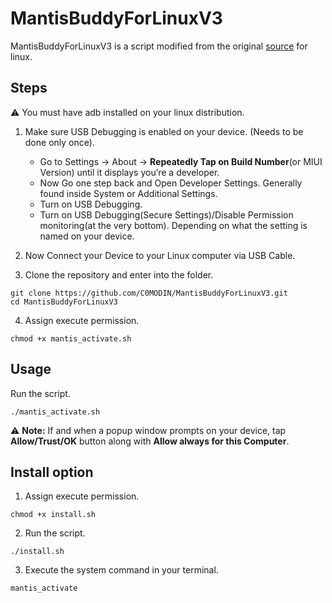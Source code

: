# MantisBuddyForLinuxV3

MantisBuddyForLinuxV3 is a script modified from the original [source](https://mantispro.app/buddy/) for linux.

## Steps

⚠️ You must have adb installed on your linux distribution.

1. Make sure USB Debugging is enabled on your device. (Needs to be done only once).
   * Go to Settings -> About -> **Repeatedly Tap on Build Number**(or MIUI Version) until it displays you’re a developer.
   * Now Go one step back and Open Developer Settings. Generally found inside System or Additional Settings.
   * Turn on USB Debugging.
   * Turn on USB Debugging(Secure Settings)/Disable Permission monitoring(at the very bottom). Depending on what the setting is named on your device.

2. Now Connect your Device to your Linux computer via USB Cable.
3. Clone the repository and enter into the folder.
```
git clone https://github.com/C0MODIN/MantisBuddyForLinuxV3.git
cd MantisBuddyForLinuxV3
```
4. Assign execute permission.
```
chmod +x mantis_activate.sh
```

## Usage

Run the script.
```
./mantis_activate.sh
```

⚠️ **Note:** If and when a popup window prompts on your device, tap **Allow/Trust/OK** button along with **Allow always for this Computer**.

## Install option

1. Assign execute permission.
```
chmod +x install.sh
```
2. Run the script.
```
./install.sh
```
3. Execute the system command in your terminal.
```bash
mantis_activate
```
